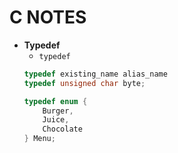 # C NOTES

- __Typedef__
	- `typedef`
	``` c
	typedef existing_name alias_name
	typedef unsigned char byte;

	typedef enum {
		Burger,
		Juice,
		Chocolate
	} Menu;
	```